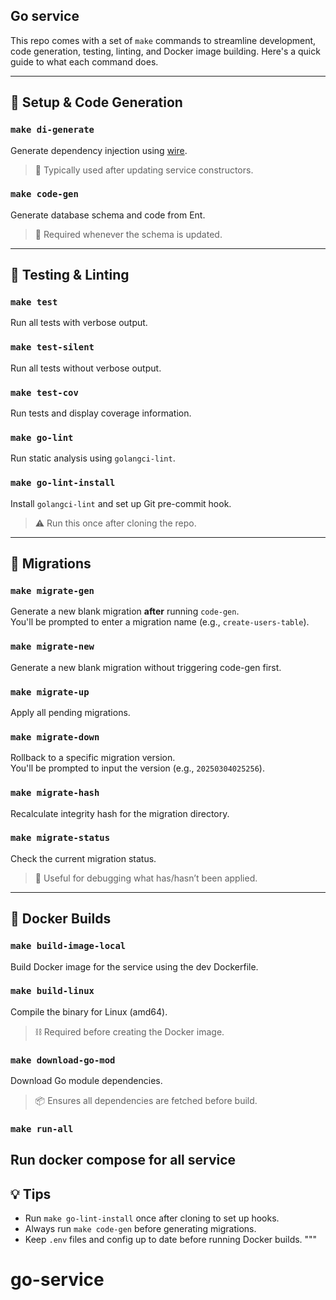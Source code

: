 ## Go service


This repo comes with a set of `make` commands to streamline development, code generation, testing, linting, and Docker image building. Here's a quick guide to what each command does.

---

## 🔧 Setup & Code Generation

### `make di-generate`
Generate dependency injection using [wire](https://github.com/google/wire).  
> 🔄 Typically used after updating service constructors.

### `make code-gen`
Generate database schema and code from Ent.  
> 🎉 Required whenever the schema is updated.

---

## 🧪 Testing & Linting

### `make test`
Run all tests with verbose output.

### `make test-silent`
Run all tests without verbose output.

### `make test-cov`
Run tests and display coverage information.

### `make go-lint`
Run static analysis using `golangci-lint`.

### `make go-lint-install`
Install `golangci-lint` and set up Git pre-commit hook.  
> ⚠️ Run this once after cloning the repo.

---

## 🧬 Migrations

### `make migrate-gen`
Generate a new blank migration **after** running `code-gen`.  
You'll be prompted to enter a migration name (e.g., `create-users-table`).

### `make migrate-new`
Generate a new blank migration without triggering code-gen first.

### `make migrate-up`
Apply all pending migrations.

### `make migrate-down`
Rollback to a specific migration version.  
You'll be prompted to input the version (e.g., `20250304025256`).

### `make migrate-hash`
Recalculate integrity hash for the migration directory.

### `make migrate-status`
Check the current migration status.  
> 🧐 Useful for debugging what has/hasn’t been applied.

---

## 🐳 Docker Builds

### `make build-image-local`
Build Docker image for the service using the dev Dockerfile.

### `make build-linux`
Compile the binary for Linux (amd64).  
> ⛓ Required before creating the Docker image.

### `make download-go-mod`
Download Go module dependencies.  
> 📦 Ensures all dependencies are fetched before build.

### `make run-all`
Run docker compose for all service
---

## 💡 Tips

- Run `make go-lint-install` once after cloning to set up hooks.
- Always run `make code-gen` before generating migrations.
- Keep `.env` files and config up to date before running Docker builds.
"""
# go-service
